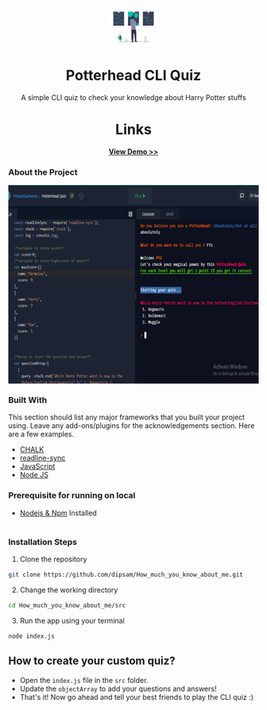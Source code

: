 <p align="center">
  <a href="https://github.com/dipsam/PotterHead_Quiz">
    <img src="images/head_image.png" alt="Logo" width="100" height="80">
  </a>
</p>

<h1 align="center" >Potterhead CLI Quiz</h1>

<p align="center">A simple CLI quiz to check your knowledge about Harry Potter stuffs</p>

<h1 align="center">Links</h1>

<p align="center">
    <a href="https://replit.com/@PriyamSamanta/PotterHead-Quiz#index.js?embed=1&output=1"><strong>View Demo >></strong></a>
    
</p>

### About the Project

<img align="center" alt="CLI app" src="images/potterhead_quiz.png" width="700" height="400"/>

### Built With

This section should list any major frameworks that you built your project using. Leave any add-ons/plugins for the acknowledgements section. Here are a few examples.

- [CHALK](https://www.npmjs.com/package/chalk)
- [readline-sync](https://www.npmjs.com/package/readline-sync)
- [JavaScript](https://developer.mozilla.org/en-US/docs/Web/JavaScript)
- [Node JS](https://nodejs.org/en/)

### Prerequisite for running on local

- [Nodejs & Npm](https://nodejs.org/en/) Installed
  <br></br>

### Installation Steps

1. Clone the repository

```Bash
git clone https://github.com/dipsam/How_much_you_know_about_me.git
```

2. Change the working directory

```Bash
cd How_much_you_know_about_me/src
```

3. Run the app using your terminal

```Bash
node index.js
```

## How to create your custom quiz?

- Open the `index.js` file in the `src` folder.
- Update the `objectArray` to add your questions and answers!
- That's it! Now go ahead and tell your best friends to play the CLI quiz :)
